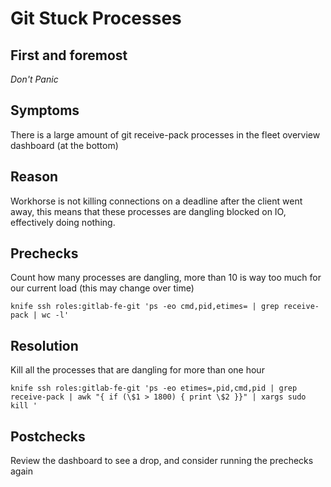 # Git Stuck Processes

## First and foremost

*Don't Panic*

## Symptoms

There is a large amount of git receive-pack processes in the fleet overview dashboard (at the bottom)

## Reason

Workhorse is not killing connections on a deadline after the client went away, this means that these processes are dangling blocked on IO, effectively doing nothing.

## Prechecks

Count how many processes are dangling, more than 10 is way too much for our current load (this may change over time)

`knife ssh roles:gitlab-fe-git 'ps -eo cmd,pid,etimes= | grep receive-pack | wc -l'`

## Resolution

Kill all the processes that are dangling for more than one hour

`knife ssh roles:gitlab-fe-git 'ps -eo etimes=,pid,cmd,pid | grep receive-pack | awk "{ if (\$1 > 1800) { print \$2 }}" | xargs sudo kill '`

## Postchecks

Review the dashboard to see a drop, and consider running the prechecks again
